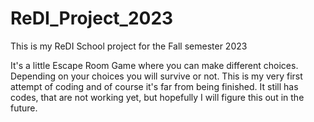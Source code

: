 # ReDI_Project_2023

This is my ReDI School project for the Fall semester 2023

It's a little Escape Room Game where you can make different choices. 
Depending on your choices you will survive or not.
This is my very first attempt of coding and of course it's far from being finished.
It still has codes, that are not working yet, but hopefully I will figure this out in the future. 
